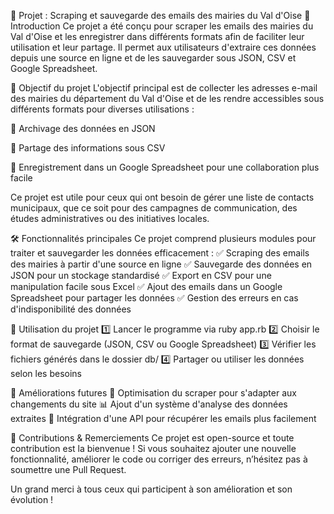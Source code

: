 🚀 Projet : Scraping et sauvegarde des emails des mairies du Val d'Oise
📌 Introduction
Ce projet a été conçu pour scraper les emails des mairies du Val d'Oise et les enregistrer dans différents formats afin de faciliter leur utilisation et leur partage. Il permet aux utilisateurs d'extraire ces données depuis une source en ligne et de les sauvegarder sous JSON, CSV et Google Spreadsheet.

🎯 Objectif du projet
L'objectif principal est de collecter les adresses e-mail des mairies du département du Val d'Oise et de les rendre accessibles sous différents formats pour diverses utilisations :

🔹 Archivage des données en JSON

🔹 Partage des informations sous CSV

🔹 Enregistrement dans un Google Spreadsheet pour une collaboration plus facile

Ce projet est utile pour ceux qui ont besoin de gérer une liste de contacts municipaux, que ce soit pour des campagnes de communication, des études administratives ou des initiatives locales.

🛠️ Fonctionnalités principales
Ce projet comprend plusieurs modules pour traiter et sauvegarder les données efficacement : ✅ Scraping des emails des mairies à partir d'une source en ligne ✅ Sauvegarde des données en JSON pour un stockage standardisé ✅ Export en CSV pour une manipulation facile sous Excel ✅ Ajout des emails dans un Google Spreadsheet pour partager les données ✅ Gestion des erreurs en cas d'indisponibilité des données

🔗 Utilisation du projet
1️⃣ Lancer le programme via ruby app.rb 2️⃣ Choisir le format de sauvegarde (JSON, CSV ou Google Spreadsheet) 3️⃣ Vérifier les fichiers générés dans le dossier db/ 4️⃣ Partager ou utiliser les données selon les besoins

📢 Améliorations futures
🚀 Optimisation du scraper pour s'adapter aux changements du site 📊 Ajout d'un système d'analyse des données extraites 🔄 Intégration d'une API pour récupérer les emails plus facilement

👥 Contributions & Remerciements
Ce projet est open-source et toute contribution est la bienvenue ! Si vous souhaitez ajouter une nouvelle fonctionnalité, améliorer le code ou corriger des erreurs, n’hésitez pas à soumettre une Pull Request.

Un grand merci à tous ceux qui participent à son amélioration et son évolution !